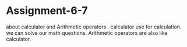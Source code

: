 # Assignment-6-7
about calculator and Arithmetic operators .
calculator use for calculation.
we can solve our math questions.
Arithmetic operators are also like calculator.

